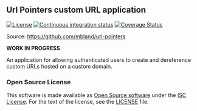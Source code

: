 ## Url Pointers custom URL application

[![License](https://img.shields.io/github/license/mbland/url-pointers.svg)](https://github.com/mbland/url-pointers/blob/master/LICENSE.md)
[![Continuous integration status](https://img.shields.io/travis/mbland/url-pointers/master.svg)](https://travis-ci.org/mbland/url-pointers)
[![Coverage Status](https://img.shields.io/coveralls/mbland/url-pointers/master.svg)](https://coveralls.io/github/mbland/url-pointers?branch=master)

Source: https://github.com/mbland/url-pointers

**WORK IN PROGRESS**

An application for allowing authenticated users to create and dereference custom
URLs hosted on a custom domain.

### Open Source License

This software is made available as [Open Source software][oss-def] under the
[ISC License][].  For the text of the license, see the [LICENSE](LICENSE.md)
file.

[oss-def]:     https://opensource.org/osd-annotated
[isc license]: https://www.isc.org/downloads/software-support-policy/isc-license/


